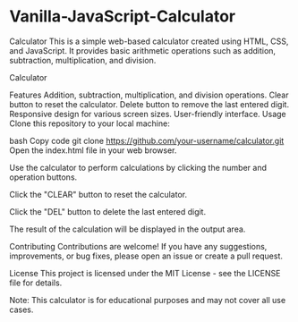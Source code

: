 # Vanilla-JavaScript-Calculator


Calculator
This is a simple web-based calculator created using HTML, CSS, and JavaScript. It provides basic arithmetic operations such as addition, subtraction, multiplication, and division.

Calculator

Features
Addition, subtraction, multiplication, and division operations.
Clear button to reset the calculator.
Delete button to remove the last entered digit.
Responsive design for various screen sizes.
User-friendly interface.
Usage
Clone this repository to your local machine:

bash
Copy code
git clone https://github.com/your-username/calculator.git
Open the index.html file in your web browser.

Use the calculator to perform calculations by clicking the number and operation buttons.

Click the "CLEAR" button to reset the calculator.

Click the "DEL" button to delete the last entered digit.

The result of the calculation will be displayed in the output area.

Contributing
Contributions are welcome! If you have any suggestions, improvements, or bug fixes, please open an issue or create a pull request.

License
This project is licensed under the MIT License - see the LICENSE file for details.

Note: This calculator is for educational purposes and may not cover all use cases.
